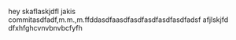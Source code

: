 hey 
skaflaskjdfl
jakis commitasdfadf,m.m.,m.ffddasdfaasdfasdfasdfasdfasdfadsf
afjlskjfd
dfxhfghcvnvbnvbcfyfh
